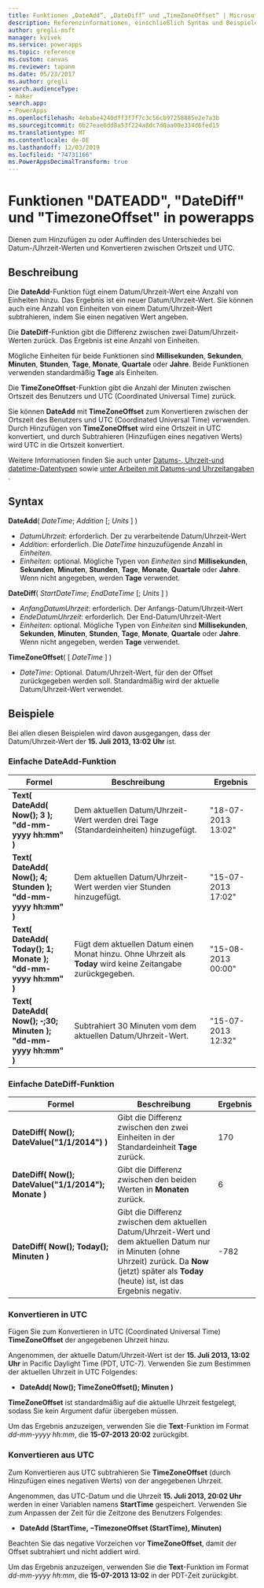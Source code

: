 ```yaml
---
title: Funktionen „DateAdd“, „DateDiff“ und „TimeZoneOffset“ | Microsoft-Dokumentation
description: Referenzinformationen, einschließlich Syntax und Beispielen, für die Funktionen "DATEADD", "DateDiff" und "TimezoneOffset" in powerapps
author: gregli-msft
manager: kvivek
ms.service: powerapps
ms.topic: reference
ms.custom: canvas
ms.reviewer: tapanm
ms.date: 05/23/2017
ms.author: gregli
search.audienceType:
- maker
search.app:
- PowerApps
ms.openlocfilehash: 4ebabe4240dff3f7f7c3c56cb97258885e2e7a3b
ms.sourcegitcommit: 6b27eae6dd8a53f224a8dc7d0aa00e334d6fed15
ms.translationtype: MT
ms.contentlocale: de-DE
ms.lasthandoff: 12/03/2019
ms.locfileid: "74731166"
ms.PowerAppsDecimalTransform: true
---
```

# <a name="dateadd-datediff-and-timezoneoffset-functions-in-power-apps"></a>Funktionen "DATEADD", "DateDiff" und "TimezoneOffset" in powerapps
Dienen zum Hinzufügen zu oder Auffinden des Unterschiedes bei Datum-/Uhrzeit-Werten und Konvertieren zwischen Ortszeit und UTC.

## <a name="description"></a>Beschreibung
Die **DateAdd**-Funktion fügt einem Datum/Uhrzeit-Wert eine Anzahl von Einheiten hinzu. Das Ergebnis ist ein neuer Datum/Uhrzeit-Wert. Sie können auch eine Anzahl von Einheiten von einem Datum/Uhrzeit-Wert subtrahieren, indem Sie einen negativen Wert angeben.

Die **DateDiff**-Funktion gibt die Differenz zwischen zwei Datum/Uhrzeit-Werten zurück. Das Ergebnis ist eine Anzahl von Einheiten.

Mögliche Einheiten für beide Funktionen sind **Millisekunden**, **Sekunden**, **Minuten**, **Stunden**, **Tage**, **Monate**, **Quartale** oder **Jahre**.  Beide Funktionen verwenden standardmäßig **Tage** als Einheiten.

Die **TimeZoneOffset**-Funktion gibt die Anzahl der Minuten zwischen Ortszeit des Benutzers und UTC (Coordinated Universal Time) zurück.   

Sie können **DateAdd** mit **TimeZoneOffset** zum Konvertieren zwischen der Ortszeit des Benutzers und UTC (Coordinated Universal Time) verwenden.  Durch Hinzufügen von **TimeZoneOffset** wird eine Ortszeit in UTC konvertiert, und durch Subtrahieren (Hinzufügen eines negativen Werts) wird UTC in die Ortszeit konvertiert.

Weitere Informationen finden Sie auch unter [Datums-, Uhrzeit-und datetime-Datentypen](/data-types#date-time-and-datetime) sowie [unter Arbeiten mit Datums-und Uhrzeitangaben](../show-text-dates-times.md) .

## <a name="syntax"></a>Syntax
**DateAdd**( *DateTime*; *Addition* [; *Units* ] )

* *DatumUhrzeit*: erforderlich. Der zu verarbeitende Datum/Uhrzeit-Wert
* *Addition*: erforderlich. Die *DateTime* hinzuzufügende Anzahl in *Einheiten*.
* *Einheiten*: optional. Mögliche Typen von *Einheiten* sind **Millisekunden**, **Sekunden**, **Minuten**, **Stunden**, **Tage**, **Monate**, **Quartale** oder **Jahre**.  Wenn nicht angegeben, werden **Tage** verwendet.

**DateDiff**( *StartDateTime*; *EndDateTime* [; *Units* ] )

* *AnfangDatumUhrzeit*: erforderlich. Der Anfangs-Datum/Uhrzeit-Wert
* *EndeDatumUhrzeit*: erforderlich. Der End-Datum/Uhrzeit-Wert
* *Einheiten*: optional. Mögliche Typen von *Einheiten* sind **Millisekunden**, **Sekunden**, **Minuten**, **Stunden**, **Tage**, **Monate**, **Quartale** oder **Jahre**.  Wenn nicht angegeben, werden **Tage** verwendet.

**TimeZoneOffset**( [ *DateTime* ] )

* *DateTime*: Optional.  Datum/Uhrzeit-Wert, für den der Offset zurückgegeben werden soll.  Standardmäßig wird der aktuelle Datum/Uhrzeit-Wert verwendet.

## <a name="examples"></a>Beispiele
Bei allen diesen Beispielen wird davon ausgegangen, dass der Datum/Uhrzeit-Wert der **15. Juli 2013, 13:02 Uhr** ist.

### <a name="simple-dateadd"></a>Einfache DateAdd-Funktion

| Formel | Beschreibung | Ergebnis |
| --- | --- | --- |
| **Text( DateAdd( Now(); 3 );<br>"dd-mm-yyyy hh:mm" )** |Dem aktuellen Datum/Uhrzeit-Wert werden drei Tage (Standardeinheiten) hinzugefügt. |"18-07-2013 13:02" |
| **Text( DateAdd( Now(); 4; Stunden );<br>"dd-mm-yyyy hh:mm" )** |Dem aktuellen Datum/Uhrzeit-Wert werden vier Stunden hinzugefügt. |"15-07-2013 17:02" |
| **Text( DateAdd( Today(); 1; Monate );<br>"dd-mm-yyyy hh:mm" )** |Fügt dem aktuellen Datum einen Monat hinzu. Ohne Uhrzeit als **Today** wird keine Zeitangabe zurückgegeben. |"15-08-2013 00:00" |
| **Text( DateAdd( Now(); &#8209;;30; Minuten );<br>"dd-mm-yyyy hh:mm" )** |Subtrahiert 30 Minuten vom dem aktuellen Datum/Uhrzeit-Wert. |"15-07-2013 12:32" |

### <a name="simple-datediff"></a>Einfache DateDiff-Funktion

| Formel | Beschreibung | Ergebnis |
| --- | --- | --- |
| **DateDiff( Now(); DateValue("1/1/2014") )** |Gibt die Differenz zwischen den zwei Einheiten in der Standardeinheit **Tage** zurück. |170 |
| **DateDiff( Now(); DateValue("1/1/2014"); Monate )** |Gibt die Differenz zwischen den beiden Werten in **Monaten** zurück. |6 |
| **DateDiff( Now(); Today(); Minuten )** |Gibt die Differenz zwischen dem aktuellen Datum/Uhrzeit-Wert und dem aktuellen Datum nur in Minuten (ohne Uhrzeit) zurück.  Da **Now** (jetzt) später als **Today** (heute) ist, ist das Ergebnis negativ. |-782 |

### <a name="converting-to-utc"></a>Konvertieren in UTC
Fügen Sie zum Konvertieren in UTC (Coordinated Universal Time) **TimeZoneOffset** der angegebenen Uhrzeit hinzu.  

Angenommen, der aktuelle Datum/Uhrzeit-Wert ist der **15. Juli 2013, 13:02 Uhr** in Pacific Daylight Time (PDT, UTC-7).  Verwenden Sie zum Bestimmen der aktuellen Uhrzeit in UTC Folgendes:

* **DateAdd( Now(); TimeZoneOffset(); Minuten )**

**TimeZoneOffset** ist standardmäßig auf die aktuelle Uhrzeit festgelegt, sodass Sie kein Argument dafür übergeben müssen.

Um das Ergebnis anzuzeigen, verwenden Sie die **Text**-Funktion im Format *dd-mm-yyyy hh:mm*, die **15-07-2013 20:02** zurückgibt.

### <a name="converting-from-utc"></a>Konvertieren aus UTC
Zum Konvertieren aus UTC subtrahieren Sie **TimeZoneOffset** (durch Hinzufügen eines negativen Werts) von der angegebenen Uhrzeit.

Angenommen, das UTC-Datum und die Uhrzeit **15. Juli 2013, 20:02 Uhr** werden in einer Variablen namens **StartTime** gespeichert. Verwenden Sie zum Anpassen der Zeit für die Zeitzone des Benutzers Folgendes:

* **DateAdd (StartTime, &minus;TimezoneOffset (StartTime), Minuten)**

Beachten Sie das negative Vorzeichen vor **TimeZoneOffset**, damit der Offset subtrahiert und nicht addiert wird.

Um das Ergebnis anzuzeigen, verwenden Sie die **Text**-Funktion im Format *dd-mm-yyyy hh:mm*, die **15-07-2013 13:02** in der PDT-Zeit zurückgibt.

